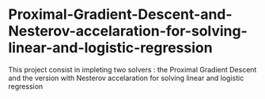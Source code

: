 # Proximal-Gradient-Descent-and-Nesterov-accelaration-for-solving-linear-and-logistic-regression
This project consist in impleting two solvers : the Proximal Gradient Descent and the version with Nesterov accelaration for solving linear and logistic regression
